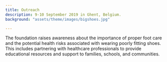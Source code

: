 ```yaml
---
title: Outreach
description: 9-10 September 2019 in Ghent, Belgium.
background: "assets/theme/images/bigshoes.jpg"

---
```


The foundation raises awareness about the importance of proper foot care and the potential health risks associated with wearing poorly fitting shoes. This includes partnering with healthcare professionals to provide educational resources and support to families, schools, and communities.
